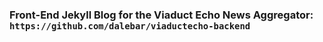 ### Front-End Jekyll Blog for the **Viaduct Echo News Aggregator**: `https://github.com/dalebar/viaductecho-backend`
